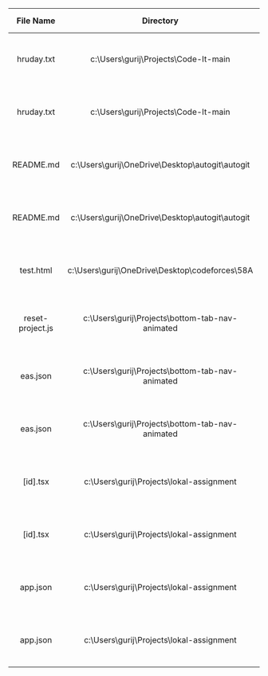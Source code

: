 | File Name | Directory | Files affected | Time Stamp |
|:---:|:---:|:---:|:---:|
| hruday.txt | c:\Users\gurij\Projects\Code-It-main | 3 | Fri, 24 Jan 2025 06:42:53 GMT |
| hruday.txt | c:\Users\gurij\Projects\Code-It-main | 2 | Fri, 24 Jan 2025 06:43:23 GMT |
| README.md | c:\Users\gurij\OneDrive\Desktop\autogit\autogit | 58 | Fri, 24 Jan 2025 07:11:27 GMT |
| README.md | c:\Users\gurij\OneDrive\Desktop\autogit\autogit | 114 | Fri, 24 Jan 2025 08:02:35 GMT |
| test.html | c:\Users\gurij\OneDrive\Desktop\codeforces\58A | 21 | Tue, 04 Feb 2025 11:11:52 GMT |
| reset-project.js | c:\Users\gurij\Projects\bottom-tab-nav-animated | 9 | Thu, 20 Mar 2025 03:29:02 GMT |
| eas.json | c:\Users\gurij\Projects\bottom-tab-nav-animated | 10 | Thu, 20 Mar 2025 03:59:02 GMT |
| eas.json | c:\Users\gurij\Projects\bottom-tab-nav-animated | 12 | Thu, 20 Mar 2025 04:59:02 GMT |
| [id].tsx | c:\Users\gurij\Projects\lokal-assignment | 7 | Sun, 30 Mar 2025 03:03:50 GMT |
| [id].tsx | c:\Users\gurij\Projects\lokal-assignment | 21 | Sun, 30 Mar 2025 03:33:50 GMT |
| app.json | c:\Users\gurij\Projects\lokal-assignment | 43 | Sun, 30 Mar 2025 04:35:21 GMT |
| app.json | c:\Users\gurij\Projects\lokal-assignment | 22 | Sun, 30 Mar 2025 05:05:21 GMT |
